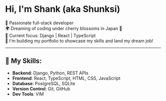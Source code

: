 # Hi, I'm Shank (aka Shunksi) 

💙 Passionate full-stack developer  
🌍 Dreaming of coding under cherry blossoms in Japan 🌸  
🔨 Current focus: Django | React | TypeScript  
🎯 I'm building my portfolio to showcase my skills and land my dream job!

---

## 🧰 My Skills:
- **Backend**: Django, Python, REST APIs
- **Frontend**: React, TypeScript, HTML, CSS, JavaScript
- **Database**: PostgreSQL, SQLite
- **Version Control**: Git, GitHub
- **Dev Tools**: VIM
